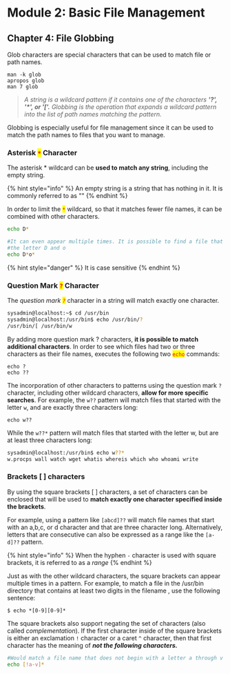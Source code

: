 # Module 2: Basic File Management

## Chapter 4: File Globbing

Glob characters are special characters that can be used to match file or path names.

```
man -k glob
apropos glob
man 7 glob
```

> _A string is a wildcard pattern if it contains one of the characters **'?', '\*', or '\['.** Globbing is the operation that expands a wildcard pattern into the list of path names matching the pattern._

Globbing is especially useful for file management since it can be used to match the path names to files that you want to manage.

### Asterisk <mark style="color:red;">`*`</mark> Character

The asterisk \* wildcard can be **used to match any string**, including the empty string.

{% hint style="info" %}
An empty string is a string that has nothing in it. It is commonly referred to as ""
{% endhint %}

In order to limit the <mark style="color:red;">`*`</mark> wildcard, so that it matches fewer file names, it can be combined with other characters.

```bash
echo D*

#It can even appear multiple times. It is possible to find a file that contains
#the letter D and o
echo D*o*
```

{% hint style="danger" %}
It is case sensitive
{% endhint %}

### Question Mark <mark style="color:red;">`?`</mark> Character

The _question mark <mark style="color:red;">`?`</mark>_ character in a string will match exactly one character.

```bash
sysadmin@localhost:~$ cd /usr/bin
sysadmin@localhost:/usr/bin$ echo /usr/bin/? 
/usr/bin/[ /usr/bin/w
```

By adding more question mark ? characters, **it is possible to match additional characters**. In order to see which files had two or three characters as their file names, executes the following two <mark style="color:red;">`echo`</mark> commands:

```
echo ?
echo ??
```

The incorporation of other characters to patterns using the question mark `?` character, including other wildcard characters, **allow for more specific searches**. For example, the `w??` pattern will match files that started with the letter `w`, and are exactly three characters long:

```
echo w??
```

While the `w??*` pattern will match files that started with the letter w, but are at least three characters long:

```bash
sysadmin@localhost:/usr/bin$ echo w??*
w.procps wall watch wget whatis whereis which who whoami write
```

### Brackets \[ ] characters

By using the square brackets \[ ] characters, a set of characters can be enclosed that will be used to **match exactly one character specified inside the brackets**.

For example, using a pattern like `[abcd]??` will match file names that start with an a,b,c, or d character and that are three character long. Alternatively, letters that are consecutive can also be expressed as a range like the `[a-d]??` pattern.

{% hint style="info" %}
When the hyphen `-` character is used with square brackets, it is referred to as a _range_
{% endhint %}

Just as with the other wildcard characters, the square brackets can appear multiple times in a pattern. For example, to match a file in the /usr/bin directory that contains at least two digits in the filename , use the following sentence:

```
$ echo *[0-9][0-9]*
```

The square brackets also support negating the set of characters (also called _complementation_). If the first character inside of the square brackets is either an exclamation `!` character or a caret `^` character, then that first character has the meaning of _**not the following characters.**_

```bash
#Would match a file name that does not begin with a letter a through v
echo [!a-v]*
```
